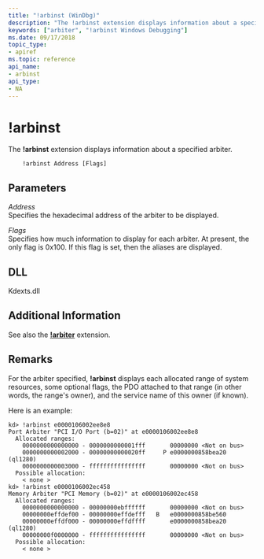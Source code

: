 ```yaml
---
title: "!arbinst (WinDbg)"
description: "The !arbinst extension displays information about a specified arbiter."
keywords: ["arbiter", "!arbinst Windows Debugging"]
ms.date: 09/17/2018
topic_type:
- apiref
ms.topic: reference
api_name:
- arbinst
api_type:
- NA
---
```


# !arbinst


The **!arbinst** extension displays information about a specified arbiter.

```dbgcmd
    !arbinst Address [Flags]
```

## Parameters


<span id="Address"></span><span id="address"></span><span id="ADDRESS"></span>*Address*  
Specifies the hexadecimal address of the arbiter to be displayed.

<span id="Flags"></span><span id="flags"></span><span id="FLAGS"></span>*Flags*  
Specifies how much information to display for each arbiter. At present, the only flag is 0x100. If this flag is set, then the aliases are displayed.

## DLL


Kdexts.dll

 

## Additional Information


See also the [**!arbiter**](-arbiter.md) extension.

## Remarks

For the arbiter specified, **!arbinst** displays each allocated range of system resources, some optional flags, the PDO attached to that range (in other words, the range's owner), and the service name of this owner (if known).

Here is an example:

```console
kd> !arbinst e0000106002ee8e8
Port Arbiter "PCI I/O Port (b=02)" at e0000106002ee8e8
  Allocated ranges:
    0000000000000000 - 0000000000001fff       00000000 <Not on bus>
    0000000000002000 - 00000000000020ff     P e0000000858bea20  (ql1280)
    0000000000003000 - ffffffffffffffff       00000000 <Not on bus>
  Possible allocation:
    < none >
kd> !arbinst e0000106002ec458
Memory Arbiter "PCI Memory (b=02)" at e0000106002ec458
  Allocated ranges:
    0000000000000000 - 00000000ebffffff       00000000 <Not on bus>
    00000000effdef00 - 00000000effdefff   B   e0000000858be560 
    00000000effdf000 - 00000000effdffff       e0000000858bea20  (ql1280)
    00000000f0000000 - ffffffffffffffff       00000000 <Not on bus>
  Possible allocation:
    < none >
```

